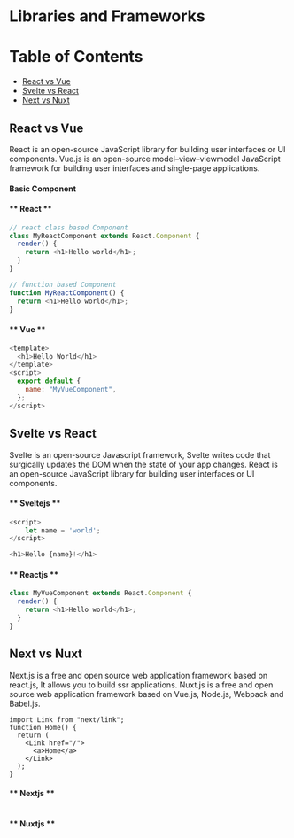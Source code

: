 # Libraries and Frameworks

Table of Contents
=================

   * [React vs Vue](#React-vs-Vue)
   * [Svelte vs React](#Svelte-vs-React)
   * [Next vs Nuxt](#Next-vs-Nuxt)


## React vs Vue
React is an open-source JavaScript library for building user interfaces or UI components.
Vue.js is an open-source model–view–viewmodel JavaScript framework for building user interfaces and single-page applications.

#### **Basic Component**
<!-- tabs:start -->

#### ** React **

```javascript
// react class based Component
class MyReactComponent extends React.Component {
  render() {
    return <h1>Hello world</h1>;
  }
}

// function based Component
function MyReactComponent() {
  return <h1>Hello world</h1>;
}
```

#### ** Vue **

```javascript
<template>
  <h1>Hello World</h1>
</template>
<script>
  export default {
    name: "MyVueComponent",
  };
</script>
```

<!-- tabs:end -->

## Svelte vs React
Svelte is an open-source Javascript framework, Svelte writes code that surgically updates the DOM when the state of your app changes.
React is an open-source JavaScript library for building user interfaces or UI components.




<!-- tabs:start -->

#### ** Sveltejs **

```javascript
<script>
	let name = 'world';
</script>

<h1>Hello {name}!</h1>
```

#### ** Reactjs **

```javascript
class MyVueComponent extends React.Component {
  render() {
    return <h1>Hello world</h1>;
  }
}
```

<!-- tabs:end -->


## Next vs Nuxt
Next.js is a free and open source web application framework based on react.js, It allows you to build ssr applications.
Nuxt.js is a free and open source web application framework based on Vue.js, Node.js, Webpack and Babel.js.

```Next Basic link
import Link from "next/link";
function Home() {
  return (
    <Link href="/">
      <a>Home</a>
    </Link>
  );
}
```



<!-- tabs:start -->

#### ** Nextjs **

```javascript

```

#### ** Nuxtjs **

```javascript

```

<!-- tabs:end -->
